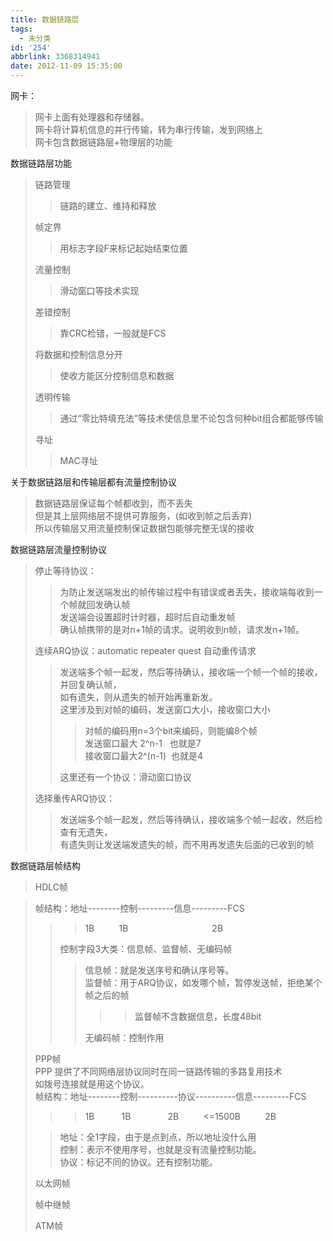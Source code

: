 ```yaml
---
title: 数据链路层
tags:
  - 未分类
id: '254'
abbrlink: 3368314941
date: 2012-11-09 15:35:00
---
```


网卡：  

> 网卡上面有处理器和存储器。  
> 网卡将计算机信息的并行传输，转为串行传输，发到网络上  
> 网卡包含数据链路层+物理层的功能  

  
  
数据链路层功能  

> 链路管理  
> 
> > 链路的建立、维持和释放  
> 
> 帧定界  
> 
> > 用标志字段F来标记起始结束位置  
> 
> 流量控制  
> 
> > 滑动窗口等技术实现  
> 
> 差错控制  
> 
> > 靠CRC检错，一般就是FCS  
> 
> 将数据和控制信息分开  
> 
> > 使收方能区分控制信息和数据  
> 
> 透明传输  
> 
> > 通过“零比特填充法”等技术使信息里不论包含何种bit组合都能够传输  
> 
> 寻址  
> 
> > MAC寻址  
> >   

关于数据链路层和传输层都有流量控制协议  

> 数据链路层保证每个帧都收到，而不丢失  
> 但是其上层网络层不提供可靠服务，(如收到帧之后丢弃)  
> 所以传输层又用流量控制保证数据包能够完整无误的接收  

  
数据链路层流量控制协议  

> 停止等待协议：  
> 
> > 为防止发送端发出的帧传输过程中有错误或者丢失，接收端每收到一个帧就回发确认帧  
> > 发送端会设置超时计时器，超时后自动重发帧  
> > 确认帧携带的是对n+1帧的请求。说明收到n帧，请求发n+1帧。  
> >   
> 
> 连续ARQ协议：automatic repeater quest 自动重传请求
> 
> > 发送端多个帧一起发，然后等待确认，接收端一个帧一个帧的接收，并回复确认帧，  
> > 如有遗失，则从遗失的帧开始再重新发。  
> > 这里涉及到对帧的编码，发送窗口大小，接收窗口大小  
> > 
> > > 对帧的编码用n=3个bit来编码，则能编8个帧  
> > > 发送窗口最大 2^n-1   也就是7  
> > > 接收窗口最大2^(n-1)  也就是4  
> > 
> > 这里还有一个协议：滑动窗口协议  
> > 
> > >   
> 
> 选择重传ARQ协议：  
> 
> > 发送端多个帧一起发，然后等待确认，接收端多个帧一起收，然后检查有无遗失，  
> > 有遗失则让发送端发遗失的帧，而不用再发遗失后面的已收到的帧  
> 
> >   

  
数据链路层帧结构  

> HDLC帧  

> 帧结构：地址--------控制---------信息---------FCS  
> 
> > > 1B          1B                                  2B  
> > 
> > 控制字段3大类：信息帧、监督帧、无编码帧  
> > 
> > > 信息帧：就是发送序号和确认序号等。  
> > > 监督帧：用于ARQ协议，如发哪个帧，暂停发送帧，拒绝某个帧之后的帧  
> > > 
> > > > > 监督帧不含数据信息，长度48bit  
> > > 
> > > 无编码帧：控制作用  
> 
>   
> PPP帧  
> PPP 提供了不同网络层协议同时在同一链路传输的多路复用技术  
> 如拨号连接就是用这个协议。  
> 帧结构：地址--------控制----------协议----------信息---------FCS  
> 
> > > 1B           1B               2B          <=1500B          2B  
> 
> > 地址：全1字段，由于是点到点，所以地址没什么用  
> > 控制：表示不使用序号，也就是没有流量控制功能。  
> > 协议：标记不同的协议。还有控制功能。  
> 
>   
> 以太网帧  
>   
> 帧中继帧  
>   
> ATM帧